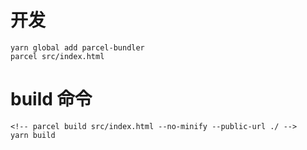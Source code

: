 # 开发
```
yarn global add parcel-bundler
parcel src/index.html
```

# build 命令
```
<!-- parcel build src/index.html --no-minify --public-url ./ -->
yarn build
```